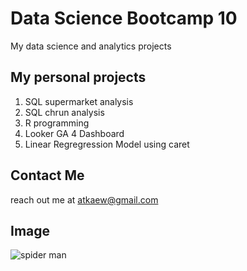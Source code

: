 # Data Science Bootcamp 10
My data science and analytics projects 

## My personal projects

1. SQL supermarket analysis
2. SQL chrun analysis
3. R programming 
4. Looker GA 4 Dashboard
5. Linear Regregression Model using caret

## Contact Me
reach out me at atkaew@gmail.com

## Image
![spider man](https://static1.srcdn.com/wordpress/wp-content/uploads/2023/09/spider-man-2002-the-amazing-spider-man-spider-man-homecoming-posters.jpg)
